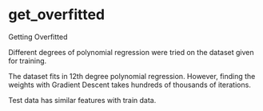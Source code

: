 # get_overfitted
 Getting Overfitted

Different degrees of polynomial regression were tried on the dataset given for training.

The dataset fits in 12th degree polynomial regression. However, finding the weights with Gradient Descent takes hundreds of thousands of iterations.

Test data has similar features with train data.
